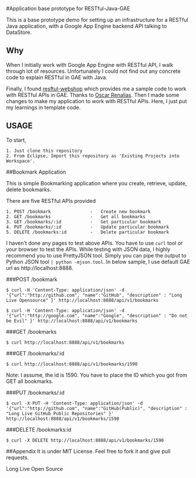 #Application base prototype for RESTful-Java-GAE

This is a base prototype demo for setting up an infrastructure for a RESTful Java application, with a Google App Engine backend API talking to DataStore.

## Why

When I initially work with Google App Engine with RESTful API, I walk through lot of resources.
Unfortunately I could not find out any concrete code to explain RESTful in GAE with Java.

Finally, I found [resftul-webshop](https://github.com/oscarrenalias/restful-webshop) which provides me a sample code to work with RESTful APIs in GAE. Thanks to [Oscar Renalias](https://github.com/oscarrenalias).
Then I made some changes to make my application to work with RESTful APIs. Here, I just put my learnings in template code. 

## USAGE

To start,
 
	1. Just clone this repository
	2. From Eclipse, Import this repository as 'Existing Projects into Workspace'. 

##Bookmark Application

This is simple Bookmarking application where you create, retrieve, update, delete bookmarks.

There are five RESTful APIs provided

	1. POST /bookmark				-	Create new bookmark
	2. GET /bookmarks				-	Get all bookmarks
	3. GET /bookmarks/:id			-	Get particular bookmark
	4. PUT /bookmarks/:id			-	Update particular bookmark
	5. DELETE /bookmarks:id			-	Delete particular bookmark

I haven't done any pages to test above APIs. You have to use `curl` tool or your browser to test the APIs.
While testing with JSON data, I highly recommend you to use PrettyJSON tool. Simply you can pipe the output to Python JSON tool `| python -mjson.tool`.
In below sample, I use default GAE url as http://localhost:8888.

###POST /bookmark

	$ curl -H 'Content-Type: application/json' -d '{"url":"http://github.com", "name":"GitHub", "description" : "Long Live Opensource" }' http://localhost:8888/api/v1/bookmarks
	
	$ curl -H 'Content-Type: application/json' -d '{"url":"http://google.com", "name":"Google", "description" : "Do not be Evil" }' http://localhost:8888/api/v1/bookmarks

###GET /bookmarks

	$ curl http://localhost:8888/api/v1/bookmarks

###GET /bookmarks/:id

	$ curl http://localhost:8888/api/v1/bookmarks/1590
	
Note: I assume, the id is 1590. You have to place the ID which you got from GET all bookmarks.
	
###PUT /bookmarks/:id

	$ curl -X PUT -H 'Content-Type: application/json' -d '{"url":"http://github.com", "name":"GitHub(Public)", "description" : "Long Live GitHub Public Repositories" }' http://localhost:8888/api/v1/bookmarks/1590

###DELETE /bookmarks:id

	$ curl -X DELETE http://localhost:8888/api/v1/bookmarks/1590


##Appendix
It is under MIT License.
Feel free to fork it and give pull requests.

Long Live Open Source
